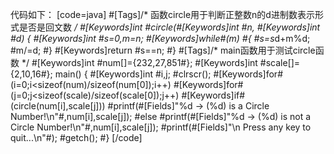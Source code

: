 代码如下：
[code=java]
#[Tags]/* 函数circle用于判断正整数n的d进制数表示形式是否是回文数 */
#[Keywords]int #circle(#[Keywords]int #n, #[Keywords]int #d)
{
	#[Keywords]int #s=0,m=n;
	#[Keywords]while#(m)
	#{
		#s=s*d+m%d;
		#m/=d;
	#}
	#[Keywords]return #s==n;
#}
#[Tags]/* main函数用于测试circle函数 */
#[Keywords]int #num[]={232,27,851#};
#[Keywords]int #scale[]={2,10,16#};
main()
{
	#[Keywords]int #i,j;
	#clrscr();
	#[Keywords]for#(i=0;i<sizeof(num)/sizeof(num[0]);i++)
		#[Keywords]for#(j=0;j<sizeof(scale)/sizeof(scale[0]);j++)
			#[Keywords]if#(circle(num[i],scale[j]))
				#printf(#[Fields]"%d -> (%d) is a Circle Number!\n"#,num[i],scale[j]);
			#else
				#printf(#[Fields]"%d -> (%d) is not a Circle Number!\n"#,num[i],scale[j]);
	#printf(#[Fields]"\n Press any key to quit...\n"#);
	#getch();
#}
[/code]